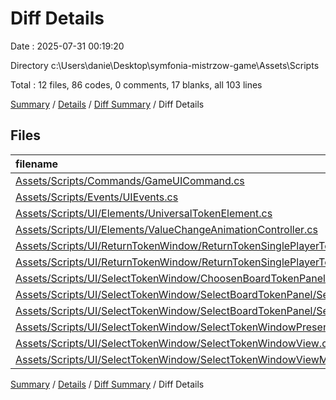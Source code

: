 # Diff Details

Date : 2025-07-31 00:19:20

Directory c:\\Users\\danie\\Desktop\\symfonia-mistrzow-game\\Assets\\Scripts

Total : 12 files,  86 codes, 0 comments, 17 blanks, all 103 lines

[Summary](results.md) / [Details](details.md) / [Diff Summary](diff.md) / Diff Details

## Files
| filename | language | code | comment | blank | total |
| :--- | :--- | ---: | ---: | ---: | ---: |
| [Assets/Scripts/Commands/GameUICommand.cs](/Assets/Scripts/Commands/GameUICommand.cs) | C# | 1 | 0 | 0 | 1 |
| [Assets/Scripts/Events/UIEvents.cs](/Assets/Scripts/Events/UIEvents.cs) | C# | 2 | 0 | 1 | 3 |
| [Assets/Scripts/UI/Elements/UniversalTokenElement.cs](/Assets/Scripts/UI/Elements/UniversalTokenElement.cs) | C# | 41 | 0 | 10 | 51 |
| [Assets/Scripts/UI/Elements/ValueChangeAnimationController.cs](/Assets/Scripts/UI/Elements/ValueChangeAnimationController.cs) | C# | 39 | 0 | 6 | 45 |
| [Assets/Scripts/UI/ReturnTokenWindow/ReturnTokenSinglePlayerToken/ReturnTokenSinglePlayerTokenPresenter.cs](/Assets/Scripts/UI/ReturnTokenWindow/ReturnTokenSinglePlayerToken/ReturnTokenSinglePlayerTokenPresenter.cs) | C# | -1 | 0 | 1 | 0 |
| [Assets/Scripts/UI/ReturnTokenWindow/ReturnTokenSinglePlayerToken/ReturnTokenSinglePlayerTokenViewModel.cs](/Assets/Scripts/UI/ReturnTokenWindow/ReturnTokenSinglePlayerToken/ReturnTokenSinglePlayerTokenViewModel.cs) | C# | -10 | 0 | -2 | -12 |
| [Assets/Scripts/UI/SelectTokenWindow/ChoosenBoardTokenPanel/ChoosenBoardTokenPanelPresenter.cs](/Assets/Scripts/UI/SelectTokenWindow/ChoosenBoardTokenPanel/ChoosenBoardTokenPanelPresenter.cs) | C# | -2 | 0 | 0 | -2 |
| [Assets/Scripts/UI/SelectTokenWindow/SelectBoardTokenPanel/SelectBoardTokenPanelPresenter.cs](/Assets/Scripts/UI/SelectTokenWindow/SelectBoardTokenPanel/SelectBoardTokenPanelPresenter.cs) | C# | -1 | 0 | 0 | -1 |
| [Assets/Scripts/UI/SelectTokenWindow/SelectBoardTokenPanel/SelectSingleToken/SelectSingleTokenPresenter.cs](/Assets/Scripts/UI/SelectTokenWindow/SelectBoardTokenPanel/SelectSingleToken/SelectSingleTokenPresenter.cs) | C# | -2 | 0 | 0 | -2 |
| [Assets/Scripts/UI/SelectTokenWindow/SelectTokenWindowPresenter.cs](/Assets/Scripts/UI/SelectTokenWindow/SelectTokenWindowPresenter.cs) | C# | -1 | 0 | 0 | -1 |
| [Assets/Scripts/UI/SelectTokenWindow/SelectTokenWindowView.cs](/Assets/Scripts/UI/SelectTokenWindow/SelectTokenWindowView.cs) | C# | 12 | 0 | 1 | 13 |
| [Assets/Scripts/UI/SelectTokenWindow/SelectTokenWindowViewModel.cs](/Assets/Scripts/UI/SelectTokenWindow/SelectTokenWindowViewModel.cs) | C# | 8 | 0 | 0 | 8 |

[Summary](results.md) / [Details](details.md) / [Diff Summary](diff.md) / Diff Details